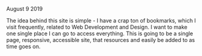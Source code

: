 August 9 2019

The idea behind this site is simple - I have a crap ton of bookmarks, which I visit frequently, related to Web Development and Design. I want to make one single place I can go to access everything.
This is going to be a single page, responsive, accessible site, that resources and easily be added to as time goes on. 